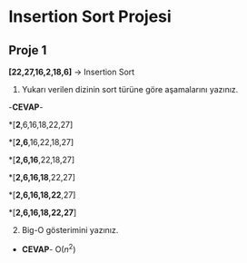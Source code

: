 # Insertion Sort Projesi
## Proje 1

**[22,27,16,2,18,6]** -> Insertion Sort

1. Yukarı verilen dizinin sort türüne göre aşamalarını yazınız.

-**CEVAP**-

*[**2**,6,16,18,22,27]

*[**2,6**,16,22,18,27]

*[**2,6,16**,22,18,27]

*[**2,6,16,18**,22,27]

*[**2,6,16,18,22**,27]

*[**2,6,16,18,22,27**]

2. Big-O gösterimini yazınız.

- **CEVAP**-
O($n^2$)
